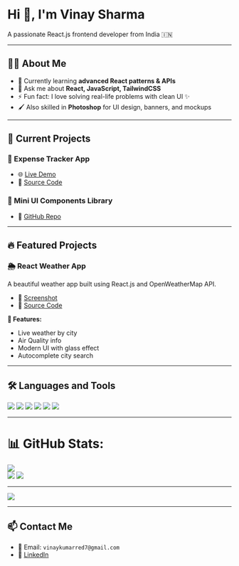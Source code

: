 # Hi 👋, I'm Vinay Sharma  
A passionate React.js frontend developer from India 🇮🇳

---

## 👨‍💻 About Me  
- 🌱 Currently learning **advanced React patterns & APIs**  
- 💬 Ask me about **React, JavaScript, TailwindCSS**  
- ⚡ Fun fact: I love solving real-life problems with clean UI ✨  
- 🖌️ Also skilled in **Photoshop** for UI design, banners, and mockups

---

## 🔨 Current Projects

### 🧾 Expense Tracker App  
- 🌐 [Live Demo](https://expense-tracker-six-weld-74.vercel.app)  
- 📂 [Source Code](https://github.com/visiblevinay/expense-tracker)

### 🧰 Mini UI Components Library  
- 📂 [GitHub Repo](https://github.com/visiblevinay/ui-components)

---

## 🔥 Featured Projects

### 🌦️ React Weather App  
A beautiful weather app built using React.js and OpenWeatherMap API.

- 📸 [Screenshot](https://github.com/visiblevinay/Reactjs-Weather-App/blob/main/preview.png?raw=true)  
- 📂 [Source Code](https://github.com/visiblevinay/weather-app)

**🚀 Features:**
- Live weather by city  
- Air Quality info  
- Modern UI with glass effect  
- Autocomplete city search  

---

## 🛠️ Languages and Tools  

<p align="left">
  <img src="https://img.shields.io/badge/React-20232A?style=flat&logo=react&logoColor=61DAFB"/>
  <img src="https://img.shields.io/badge/Tailwind_CSS-38B2AC?style=flat&logo=tailwind-css&logoColor=white"/>
  <img src="https://img.shields.io/badge/JavaScript-yellow?style=flat&logo=javascript&logoColor=black"/>
  <img src="https://img.shields.io/badge/HTML5-E34F26?style=flat&logo=html5&logoColor=white"/>
  <img src="https://img.shields.io/badge/CSS3-1572B6?style=flat&logo=css3&logoColor=white"/>
  <img src="https://img.shields.io/badge/Photoshop-31A8FF?style=flat&logo=adobe-photoshop&logoColor=white"/>
</p>

---

# 📊 GitHub Stats:

![](https://github-readme-stats.vercel.app/api?username=visiblevinay&theme=dark&hide_border=false&include_all_commits=false&count_private=false)<br/>
![](https://nirzak-streak-stats.vercel.app/?user=visiblevinay&theme=dark&hide_border=false)
![](https://github-readme-stats.vercel.app/api/top-langs/?username=visiblevinay&theme=dark&hide_border=false&include_all_commits=false&count_private=false&layout=compact)

---
[![](https://visitcount.itsvg.in/api?id=visiblevinay&icon=0&color=0)](https://visitcount.itsvg.in)


---

## 📫 Contact Me  

- 📧 Email: `vinaykumarred7@gmail.com`  
- 🔗 [LinkedIn](https://www.linkedin.com/in/vinay-kumar-5a22b0228/)
